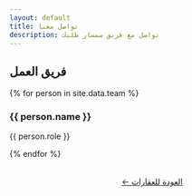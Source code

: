 ```yaml
---
layout: default
title: تواصل معنا
description: تواصل مع فريق سمسار طلبك
---
```


<section class="contact-section">
  <h2 class="section-title">فريق العمل</h2>
  <div class="contact-grid">
    {% for person in site.data.team %}
      <div class="contact-card">
        <h3>{{ person.name }}</h3>
        <p>{{ person.role }}</p>
        <div class="contact-buttons">
          <a href="tel:{{ person.phone }}" class="phone-btn">
            <i class="fas fa-phone"></i>
          </a>
          <a href="https://wa.me/{{ person.phone | remove: '+' }}" class="whatsapp-btn">
            <i class="fab fa-whatsapp"></i>
          </a>
        </div>
      </div>
    {% endfor %}
  </div>

  <div style="text-align:center; margin-top: 2rem;">
    <a href="/samsar-talabak/properties-filtered.html" class="back-btn">
      ← العودة للعقارات
    </a>
  </div>
</section>
